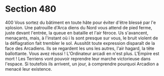 # Section 480

400
Vous sortez du bâtiment en toute hâte pour éviter d'être blessé
par l'e xplosion. Une patrouille d'Arca diens du Nord vous attend
de pied ferme, juste devant l'entrée, la queue en bataille et l'air
féroce. Us s'avancent, menaçants, mais, à l'instant où i ls sont
presque sur vous, le bruit violent de la déflagration fait trembler
le sol. Aussitôt toute expression disparaît de la face des
Arcadiens. Ils se regardent les uns les autres, l'air hagard, la tête
ballottante.  Vous avez réussi !  L'Ordinateur arcadi en n'est
plus. L'Empire est mort ! Les Terriens vont pouvoir reprendre
leur marche victorieuse dans l'espace. Si toutefois ils arrivent, un
jour, à comprendre pourquoi Arcadion a menacé leur existence.
